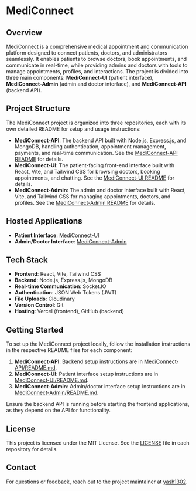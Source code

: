 # MediConnect

## Overview

MediConnect is a comprehensive medical appointment and communication platform designed to connect patients, doctors, and administrators seamlessly. It enables patients to browse doctors, book appointments, and communicate in real-time, while providing admins and doctors with tools to manage appointments, profiles, and interactions. The project is divided into three main components: **MediConnect-UI** (patient interface), **MediConnect-Admin** (admin and doctor interface), and **MediConnect-API** (backend API).

## Project Structure

The MediConnect project is organized into three repositories, each with its own detailed README for setup and usage instructions:

- **MediConnect-API**: The backend API built with Node.js, Express.js, and MongoDB, handling authentication, appointment management, payments, and real-time communication. See the [MediConnect-API README](MediConnect-API/README.md) for details.
- **MediConnect-UI**: The patient-facing front-end interface built with React, Vite, and Tailwind CSS for browsing doctors, booking appointments, and chatting. See the [MediConnect-UI README](MediConnect-UI/README.md) for details.
- **MediConnect-Admin**: The admin and doctor interface built with React, Vite, and Tailwind CSS for managing appointments, doctors, and profiles. See the [MediConnect-Admin README](MediConnect-Admin/README.md) for details.

## Hosted Applications

- **Patient Interface**: [MediConnect-UI](https://medi-connect-ui-three.vercel.app/)
- **Admin/Doctor Interface**: [MediConnect-Admin](https://medi-connect-api-kmpz.vercel.app/)

## Tech Stack

- **Frontend**: React, Vite, Tailwind CSS
- **Backend**: Node.js, Express.js, MongoDB
- **Real-time Communication**: Socket.IO
- **Authentication**: JSON Web Tokens (JWT)
- **File Uploads**: Cloudinary
- **Version Control**: Git
- **Hosting**: Vercel (frontend), GitHub (backend)

## Getting Started

To set up the MediConnect project locally, follow the installation instructions in the respective README files for each component:
1. **MediConnect-API**: Backend setup instructions are in [MediConnect-API/README.md](MediConnect-API/README.md).
2. **MediConnect-UI**: Patient interface setup instructions are in [MediConnect-UI/README.md](MediConnect-UI/README.md).
3. **MediConnect-Admin**: Admin/doctor interface setup instructions are in [MediConnect-Admin/README.md](MediConnect-Admin/README.md).

Ensure the backend API is running before starting the frontend applications, as they depend on the API for functionality.

## License

This project is licensed under the MIT License. See the [LICENSE](LICENSE) file in each repository for details.

## Contact

For questions or feedback, reach out to the project maintainer at [yash1302](https://github.com/yash1302/).